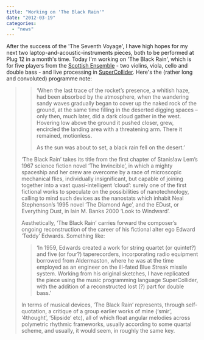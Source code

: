 ```yaml
---
title: "Working on 'The Black Rain'"
date: "2012-03-19"
categories: 
  - "news"
---
```


After the success of the 'The Seventh Voyage', I have high hopes for my next two laptop-and-acoustic-instruments pieces, both to be performed at Plug 12 in a month's time. Today I'm working on 'The Black Rain', which is for five players from the [Scottish Ensemble](http://www.scottishensemble.co.uk/) - two violins, viola, cello and double bass - and live processing in [SuperCollider](http://supercollider.sourceforge.net/). Here's the (rather long and convoluted) programme note:

> > ‘When the last trace of the rocket’s presence, a whitish haze, had been absorbed by the atmosphere, when the wandering sandy waves gradually began to cover up the naked rock of the ground, at the same time filling in the deserted digging spaces – only then, much later, did a dark cloud gather in the west. Hovering low above the ground it pushed closer, grew, encircled the landing area with a threatening arm. There it remained, motionless.
> > 
> > As the sun was about to set, a black rain fell on the desert.’
> 
> ‘The Black Rain’ takes its title from the first chapter of Stanis!aw Lem’s 1967 science fiction novel ‘The Invincible’, in which a mighty spaceship and her crew are overcome by a race of microscopic mechanical flies, individually insignificant, but capable of joining together into a vast quasi-intelligent ‘cloud’: surely one of the first fictional works to speculate on the possibilities of nanotechnology, calling to mind such devices as the nanostats which inhabit Neal Stephenson’s 1995 novel ‘The Diamond Age’, and the EDust, or Everything Dust, in Iain M. Banks 2000 ‘Look to Windward’.
> 
> Aesthetically, ‘The Black Rain’ carries forward the composer’s ongoing reconstruction of the career of his fictional alter ego Edward ‘Teddy’ Edwards. Something like:
> 
> > ‘In 1959, Edwards created a work for string quartet (or quintet?) and five (or four?) taperecorders, incorporating radio equipment borrowed from Aldermaston, where he was at the time employed as an engineer on the ill-fated Blue Streak missile system. Working from his original sketches, I have replicated the piece using the music programming language SuperCollider, with the addition of a reconstructed lost (?) part for double bass.’
> 
> In terms of musical devices, ‘The Black Rain’ represents, through self-quotation, a critique of a group earlier works of mine (‘smir’, ‘4thought’, ‘5lipside’ etc), all of which float angular melodies across polymetric rhythmic frameworks, usually according to some quartal scheme, and usually, it would seem, in roughly the same key.
